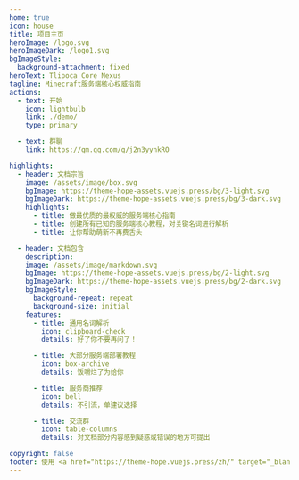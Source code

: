 ```yaml
---
home: true
icon: house
title: 项目主页
heroImage: /logo.svg
heroImageDark: /logo1.svg
bgImageStyle:
  background-attachment: fixed
heroText: Tlipoca Core Nexus
tagline: Minecraft服务端核心权威指南
actions:
  - text: 开始
    icon: lightbulb
    link: ./demo/
    type: primary

  - text: 群聊
    link: https://qm.qq.com/q/j2n3yynkRO

highlights:
  - header: 文档宗旨
    image: /assets/image/box.svg
    bgImage: https://theme-hope-assets.vuejs.press/bg/3-light.svg
    bgImageDark: https://theme-hope-assets.vuejs.press/bg/3-dark.svg
    highlights:
      - title: 做最优质的最权威的服务端核心指南
      - title: 创建所有已知的服务端核心教程，对关键名词进行解析
      - title: 让你帮助萌新不再费舌头

  - header: 文档包含
    description: 
    image: /assets/image/markdown.svg
    bgImage: https://theme-hope-assets.vuejs.press/bg/2-light.svg
    bgImageDark: https://theme-hope-assets.vuejs.press/bg/2-dark.svg
    bgImageStyle:
      background-repeat: repeat
      background-size: initial
    features:
      - title: 通用名词解析
        icon: clipboard-check
        details: 好了你不要再问了！

      - title: 大部分服务端部署教程
        icon: box-archive
        details: 饭嚼烂了为给你

      - title: 服务商推荐
        icon: bell
        details: 不引流，单建议选择

      - title: 交流群
        icon: table-columns
        details: 对文档部分内容感到疑惑或错误的地方可提出

copyright: false
footer: 使用 <a href="https://theme-hope.vuejs.press/zh/" target="_blank">VuePress Theme Hope</a> 主题搭建 | MIT 协议
---
```

